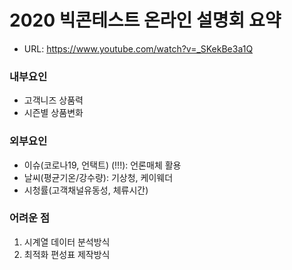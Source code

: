 # 2020 빅콘테스트 온라인 설명회 요약
- URL: https://www.youtube.com/watch?v=_SKekBe3a1Q

### 내부요인
- 고객니즈 상품력
- 시즌별 상품변화

### 외부요인
- 이슈(코로나19, 언택트) (!!!): 언론매체 활용
- 날씨(평균기온/강수량): 기상청, 케이웨더
- 시청률(고객채널유동성, 체류시간)

### 어려운 점
1. 시계열 데이터 분석방식
2. 최적화 편성표 제작방식
